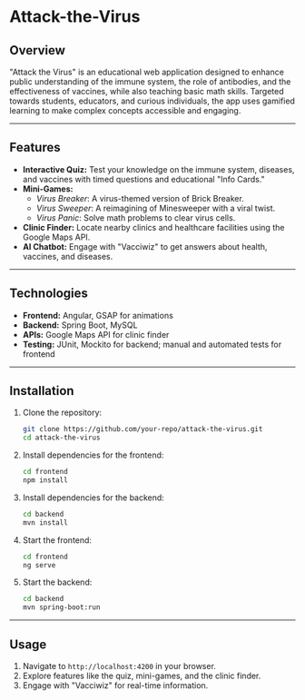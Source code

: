 # Attack-the-Virus
## Overview
"Attack the Virus" is an educational web application designed to enhance public understanding of the immune system, the role of antibodies, and the effectiveness of vaccines, while also teaching basic math skills. Targeted towards students, educators, and curious individuals, the app uses gamified learning to make complex concepts accessible and engaging.

---

## Features
- **Interactive Quiz:** Test your knowledge on the immune system, diseases, and vaccines with timed questions and educational "Info Cards."
- **Mini-Games:**
  - *Virus Breaker*: A virus-themed version of Brick Breaker.
  - *Virus Sweeper*: A reimagining of Minesweeper with a viral twist.
  - *Virus Panic*: Solve math problems to clear virus cells.
- **Clinic Finder:** Locate nearby clinics and healthcare facilities using the Google Maps API.
- **AI Chatbot:** Engage with "Vacciwiz" to get answers about health, vaccines, and diseases.

---

## Technologies
- **Frontend:** Angular, GSAP for animations
- **Backend:** Spring Boot, MySQL
- **APIs:** Google Maps API for clinic finder
- **Testing:** JUnit, Mockito for backend; manual and automated tests for frontend

---

## Installation

1. Clone the repository:
   ```bash
   git clone https://github.com/your-repo/attack-the-virus.git
   cd attack-the-virus
   ```

2. Install dependencies for the frontend:
   ```bash
   cd frontend
   npm install
   ```

3. Install dependencies for the backend:
   ```bash
   cd backend
   mvn install
   ```

4. Start the frontend:
   ```bash
   cd frontend
   ng serve
   ```

5. Start the backend:
   ```bash
   cd backend
   mvn spring-boot:run
   ```

---

## Usage
1. Navigate to `http://localhost:4200` in your browser.
2. Explore features like the quiz, mini-games, and the clinic finder.
3. Engage with "Vacciwiz" for real-time information.
